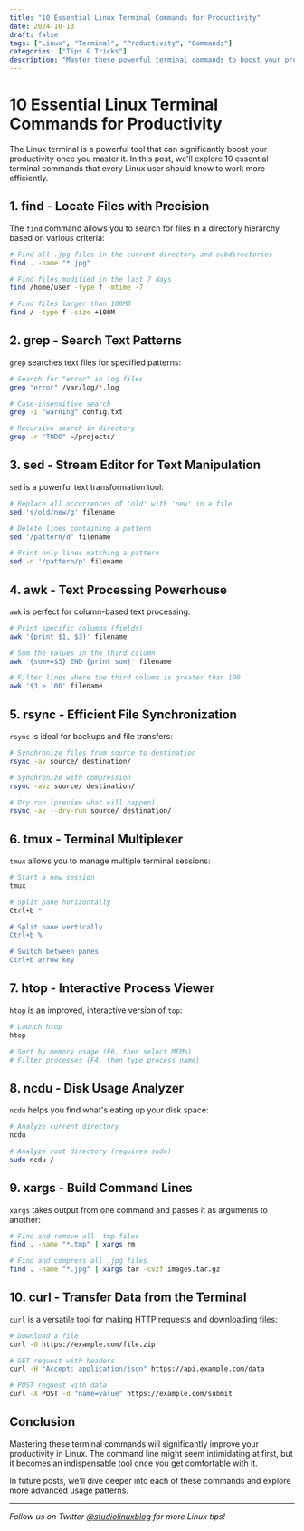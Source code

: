 ```yaml
---
title: "10 Essential Linux Terminal Commands for Productivity"
date: 2024-10-13
draft: false
tags: ["Linux", "Terminal", "Productivity", "Commands"]
categories: ["Tips & Tricks"]
description: "Master these powerful terminal commands to boost your productivity on Linux"
---
```


# 10 Essential Linux Terminal Commands for Productivity

The Linux terminal is a powerful tool that can significantly boost your productivity once you master it. In this post, we'll explore 10 essential terminal commands that every Linux user should know to work more efficiently.

## 1. find - Locate Files with Precision

The `find` command allows you to search for files in a directory hierarchy based on various criteria:

```bash
# Find all .jpg files in the current directory and subdirectories
find . -name "*.jpg"

# Find files modified in the last 7 days
find /home/user -type f -mtime -7

# Find files larger than 100MB
find / -type f -size +100M
```

## 2. grep - Search Text Patterns

`grep` searches text files for specified patterns:

```bash
# Search for "error" in log files
grep "error" /var/log/*.log

# Case-insensitive search
grep -i "warning" config.txt

# Recursive search in directory
grep -r "TODO" ~/projects/
```

## 3. sed - Stream Editor for Text Manipulation

`sed` is a powerful text transformation tool:

```bash
# Replace all occurrences of 'old' with 'new' in a file
sed 's/old/new/g' filename

# Delete lines containing a pattern
sed '/pattern/d' filename

# Print only lines matching a pattern
sed -n '/pattern/p' filename
```

## 4. awk - Text Processing Powerhouse

`awk` is perfect for column-based text processing:

```bash
# Print specific columns (fields)
awk '{print $1, $3}' filename

# Sum the values in the third column
awk '{sum+=$3} END {print sum}' filename

# Filter lines where the third column is greater than 100
awk '$3 > 100' filename
```

## 5. rsync - Efficient File Synchronization

`rsync` is ideal for backups and file transfers:

```bash
# Synchronize files from source to destination
rsync -av source/ destination/

# Synchronize with compression
rsync -avz source/ destination/

# Dry run (preview what will happen)
rsync -av --dry-run source/ destination/
```

## 6. tmux - Terminal Multiplexer

`tmux` allows you to manage multiple terminal sessions:

```bash
# Start a new session
tmux

# Split pane horizontally
Ctrl+b "

# Split pane vertically
Ctrl+b %

# Switch between panes
Ctrl+b arrow key
```

## 7. htop - Interactive Process Viewer

`htop` is an improved, interactive version of `top`:

```bash
# Launch htop
htop

# Sort by memory usage (F6, then select MEM%)
# Filter processes (F4, then type process name)
```

## 8. ncdu - Disk Usage Analyzer

`ncdu` helps you find what's eating up your disk space:

```bash
# Analyze current directory
ncdu

# Analyze root directory (requires sudo)
sudo ncdu /
```

## 9. xargs - Build Command Lines

`xargs` takes output from one command and passes it as arguments to another:

```bash
# Find and remove all .tmp files
find . -name "*.tmp" | xargs rm

# Find and compress all .jpg files
find . -name "*.jpg" | xargs tar -cvzf images.tar.gz
```

## 10. curl - Transfer Data from the Terminal

`curl` is a versatile tool for making HTTP requests and downloading files:

```bash
# Download a file
curl -O https://example.com/file.zip

# GET request with headers
curl -H "Accept: application/json" https://api.example.com/data

# POST request with data
curl -X POST -d "name=value" https://example.com/submit
```

## Conclusion

Mastering these terminal commands will significantly improve your productivity in Linux. The command line might seem intimidating at first, but it becomes an indispensable tool once you get comfortable with it.

In future posts, we'll dive deeper into each of these commands and explore more advanced usage patterns.

---

*Follow us on Twitter [@studiolinuxblog](https://twitter.com/studiolinuxblog) for more Linux tips!*
